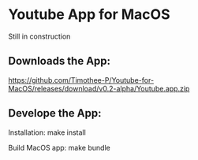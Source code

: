 Youtube App for MacOS
=====================

Still in construction


Downloads the App:
------------------

https://github.com/Timothee-P/Youtube-for-MacOS/releases/download/v0.2-alpha/Youtube.app.zip

Develope the App:
-----------------

Installation:
        make install

Build MacOS app:
        make bundle

